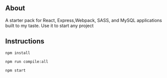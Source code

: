 ## About

A starter pack for React, Express,Webpack, SASS, and MySQL applications built to my taste. Use it to start any project

## Instructions

`npm install`

`npm run compile:all`

`npm start`
